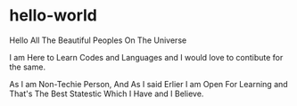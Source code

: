 # hello-world

Hello All The Beautiful Peoples On The Universe 

I am Here to Learn Codes and Languages and I would love to contibute for the same.

As I am Non-Techie Person, And As I said Erlier I am Open For Learning and That's The Best Statestic Which I Have and I Believe. 
